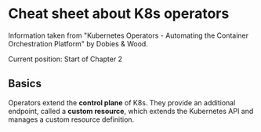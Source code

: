 # Cheat sheet about K8s operators

Information taken from "Kubernetes Operators - Automating the Container Orchestration Platform" by Dobies & Wood. 

Current position: Start of Chapter 2

## Basics

Operators extend the **control plane** of K8s. They provide an additional endpoint, called a **custom resource**, which extends the Kubernetes API and manages a custom resource definition.